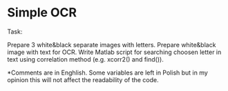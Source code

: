 # Simple OCR

Task:

Prepare 3 white&black separate images with letters. Prepare white&black image with text for OCR. Write Matlab script for searching choosen letter in text using correlation method (e.g. xcorr2() and find()).

*Comments are in Enghlish. Some variables are left in Polish but in my opinion this will not affect the readability of the code.

